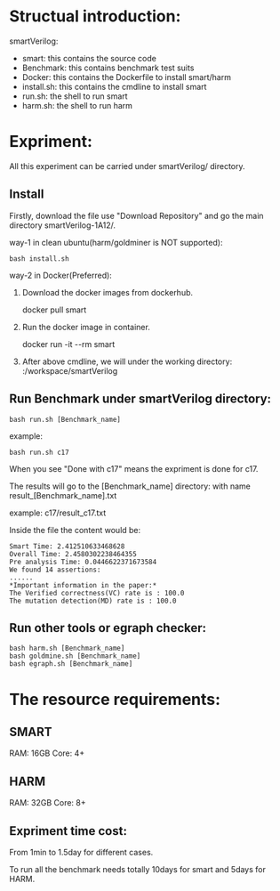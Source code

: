# Structual introduction:
smartVerilog:
- smart: this contains the source code
- Benchmark: this contains benchmark test suits
- Docker: this contains the Dockerfile to install smart/harm
- install.sh: this contains the cmdline to install smart
- run.sh: the shell to run smart
- harm.sh: the shell to run harm

# Expriment:
All this experiment can be carried under smartVerilog/ directory.

## Install 

Firstly, download the file use "Download Repository" and go the main directory smartVerilog-1A12/.

way-1 in clean ubuntu(harm/goldminer is NOT supported):

    bash install.sh

way-2 in Docker(Preferred):
    
1. Download the docker images from dockerhub.

    docker pull smart 

2. Run the docker image in container.

    docker run -it --rm smart

3. After above cmdline, we will under the working directory:
    :/workspace/smartVerilog

## Run Benchmark under smartVerilog directory:

    bash run.sh [Benchmark_name]

example:
    
    bash run.sh c17

When you see "Done with c17" means the expriment is done for c17.

The results will go to the [Benchmark_name] directory: with name result_[Benchmark_name].txt

example: c17/result_c17.txt

Inside the file the content would be:

    Smart Time: 2.412510633468628
    Overall Time: 2.4580302238464355
    Pre analysis Time: 0.0446622371673584
    We found 14 assertions:
    ......
    *Important information in the paper:*
    The Verified correctness(VC) rate is : 100.0
    The mutation detection(MD) rate is : 100.0

## Run other tools or egraph checker:
    bash harm.sh [Benchmark_name]
    bash goldmine.sh [Benchmark_name]
    bash egraph.sh [Benchmark_name]

# The resource requirements:
## SMART
RAM: 16GB Core: 4+

## HARM
RAM: 32GB Core: 8+

## Expriment time cost:
From 1min to 1.5day for different cases.

To run all the benchmark needs totally 10days for smart and 5days for HARM.